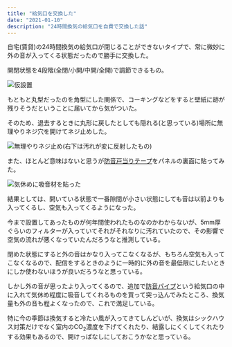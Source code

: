 ```yaml
---
title: "給気口を交換した"
date: "2021-01-10"
description: "24時間換気の給気口を自費で交換した話"
---
```


自宅(賃貸)の24時間換気の給気口が閉じることができないタイプで、常に微妙に外の音が入ってくる状態だったので勝手に交換した。

開閉状態を4段階(全閉/小開/中開/全開)で調節できるもの。

![仮設置](https://i.gyazo.com/cb97fcd462f18192aa6ff1b001cb6fcb.jpg)

もともと丸型だったのを角型にした関係で、コーキングなどをすると壁紙に跡が残りそうだということに届いてから気がついた。

そのため、退去するときに丸形に戻したとしても隠れる(と思っている)場所に無理やりネジ穴を開けてネジ止めした。

![無理やりネジ止め(右下は汚れが変に反射したもの)](https://i.gyazo.com/22dd93e040e23e7b97f5f5e7744bacca.jpg)

また、ほとんど意味はないと思うが[防音戸当りテープ](https://www.amazon.co.jp/dp/B0091FUPUA)をパネルの裏面に貼ってみた。

![気休めに吸音材を貼った](https://i.gyazo.com/50f44040855a0e81d08b58fe1c41f378.jpg)

結果としては、開いている状態で一番隙間が小さい状態にしても音は以前よりも入ってくるし、空気も入ってくるようになった。

今まで設置してあったものが何年間使われたものなのかわからないが、5mm厚ぐらいのフィルターが入っていてそれがそれなりに汚れていたので、その影響で空気の流れが悪くなっていたんだろうなと推測している。

閉めた状態にすると外の音はかなり入ってこなくなるが、もちろん空気も入ってこなくなるので、配信をするときのように一時的に外の音を最低限にしたいときにしか使わないほうが良いだろうなと思っている。

しかし外の音が思ったより入ってくるので、追加で[防音パイプ](https://www.amazon.co.jp/dp/B00Y9RZKZ0)という給気口の中に入れて気休め程度に吸音してくれるものを買って突っ込んでみたところ、換気量も外の音も程よくなったので、これで満足している。

特に今の季節は換気すると冷たい風が入ってきてしんどいが、換気はシックハウス対策だけでなく室内のCO<sub>2</sub>濃度を下げてくれたり、結露しにくくしてくれたりする効果もあるので、開けっぱなしにしておこうかなと思っている。
